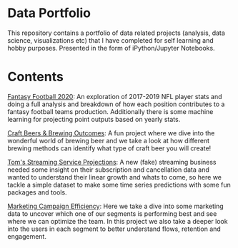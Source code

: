 # Data Portfolio
This repository contains a portfolio of data related projects (analysis, data science, visualizations etc) that I have completed for self learning and hobby purposes. Presented in the form of iPython/Jupyter Notebooks.

# Contents

[Fantasy Football 2020](https://github.com/MitchAmbing/Mitch-A-Data-Portfolio/blob/master/Fantasy_Football.ipynb): An exploration of 2017-2019 NFL player stats and doing a full analysis and breakdown of how each position contributes to a fantasy football teams production. Additionally there is some machine learning for projecting point outputs based on yearly stats.

[Craft Beers & Brewing Outcomes](https://github.com/MitchAmbing/Mitch-A-Data-Portfolio/blob/master/Beers_Exploration.ipynb): A fun project where we dive into the wonderful world of brewing beer and we take a look at how different brewing methods can identify what type of craft beer you will create!

[Tom's Streaming Service Projections](https://github.com/MitchAmbing/Mitch-A-Data-Portfolio/blob/master/Business_Projections.ipynb): A new (fake) streaming business needed some insight on their subscription and cancellation data and wanted to understand their linear growth and whats to come, so here we tackle a simple dataset to make some time series predictions with some fun packages and tools.

[Marketing Campaign Efficiency](https://github.com/MitchAmbing/Mitch-A-Data-Portfolio/blob/master/Marketing_Analysis.ipynb): Here we take a dive into some marketing data to uncover which one of our segments is performing best and see where we can optimize the team. In this project we also take a deeper look into the users in each segment to better understand flows, retention and engagement. 
